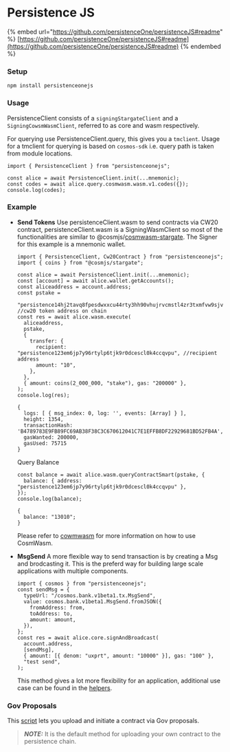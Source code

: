 # Persistence JS

{% embed url="https://github.com/persistenceOne/persistenceJS#readme" %}
[https://github.com/persistenceOne/persistenceJS#readme](https://github.com/persistenceOne/persistenceJS#readme)
{% endembed %}

### Setup

```
npm install persistenceonejs
```

### Usage

PersistenceClient consists of a `signingStargateClient` and a `SigningCowsmWasmClient`, referred to as core and wasm respectively.

For querying use PersistenceClient.query, this gives you a `tmclient`. Usage for a tmclient for querying is based on `cosmos-sdk` i.e. query path is taken from module locations.

```
import { PersistenceClient } from "persistenceonejs";

const alice = await PersistenceClient.init(...mnemonic);
const codes = await alice.query.cosmwasm.wasm.v1.codes({});
console.log(codes);
```

### Example

*   **Send Tokens** Use persistenceClient.wasm to send contracts via CW20 contract, persistenceClient.wasm is a SigningWasmClient so most of the functionalities are similar to @cosmjs/[cosmwasm-stargate](https://github.com/cosmos/cosmjs/tree/main/packages/cosmwasm-stargate). The Signer for this example is a mnemonic wallet.

    ```
    import { PersistenceClient, Cw20Contract } from "persistenceonejs";
    import { coins } from "@cosmjs/stargate";

    const alice = await PersistenceClient.init(...mnemonic);
    const [account] = await alice.wallet.getAccounts();
    const aliceaddress = account.address;
    const pstake =
      "persistence14hj2tavq8fpesdwxxcu44rty3hh90vhujrvcmstl4zr3txmfvw9sjvz4fk"; //cw20 token address on chain
    const res = await alice.wasm.execute(
      aliceaddress,
      pstake,
      {
        transfer: {
          recipient: "persistence123em6jp7y96rtylp6tjk9r0dcescl0k4ccqvpu", //recipient address
          amount: "10",
        },
      },
      { amount: coins(2_000_000, "stake"), gas: "200000" },
    );
    console.log(res);
    ```

    ```
    {
      logs: [ { msg_index: 0, log: '', events: [Array] } ],
      height: 1354,
      transactionHash: 'B4789783E9FB89FC69AB38F38C3C670612041C7E1EFFB8DF22929681BD52FB4A',
      gasWanted: 200000,
      gasUsed: 75715
    }
    ```

    Query Balance

    ```
    const balance = await alice.wasm.queryContractSmart(pstake, {
      balance: { address: "persistence123em6jp7y96rtylp6tjk9r0dcescl0k4ccqvpu" },
    });
    console.log(balance);
    ```

    ```
    {
      balance: "13010";
    }
    ```

    Please refer to [cowmwasm](https://docs.cosmwasm.com/dev-academy/smart-contract-interaction/interact#setting-up-the-cosmjs-cli-client) for more information on how to use CosmWasm.
*   **MsgSend** A more flexible way to send transaction is by creating a Msg and brodcasting it. This is the preferd way for building large scale applications with multiple components.

    ```
    import { cosmos } from "persistenceonejs";
    const sendMsg = {
      typeUrl: "/cosmos.bank.v1beta1.tx.MsgSend",
      value: cosmos.bank.v1beta1.MsgSend.fromJSON({
        fromAddress: from,
        toAddress: to,
        amount: amount,
      }),
    };
    const res = await alice.core.signAndBroadcast(
      account.address,
      [sendMsg],
      { amount: [{ denom: "uxprt", amount: "10000" }], gas: "100" },
      "test send",
    );
    ```

    This method gives a lot more flexibility for an application, additional use case can be found in the [helpers](https://github.com/persistenceOne/persistenceJS/blob/master/examples/helpers).

### Gov Proposals

This [script](https://github.com/persistenceOne/persistenceJS/blob/master/tests/testContractProposals.ts) lets you upload and initiate a contract via Gov proposals.

> _**NOTE:**_ It is the default method for uploading your own contract to the persistence chain.
